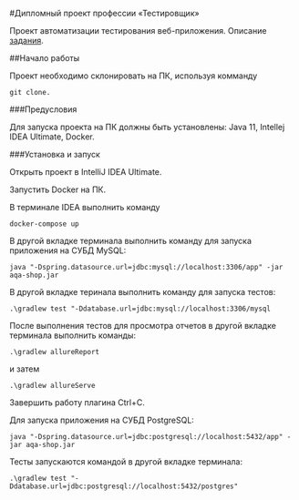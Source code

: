 #Дипломный проект профессии «Тестировщик»

Проект автоматизации тестирования веб-приложения. Описание <a href= https://github.com/netology-code/qa-diploma>задания</a>.

##Начало работы

Проект необходимо склонировать на ПК, используя комманду 
    
    git clone.

###Предусловия

Для запуска проекта на ПК должны быть установлены: Java 11, Intellej IDEA Ultimate, Docker.

###Установка и запуск

Открыть проект в IntelliJ IDEA Ultimate.

Запустить Docker на ПК.

В терминале IDEA выполнить команду 

    docker-compose up

В другой вкладке терминала выполнить команду  для запуска приложения на СУБД MySQL:

    java "-Dspring.datasource.url=jdbc:mysql://localhost:3306/app" -jar aqa-shop.jar

В другой вкладке теринала выполнить команду для запуска тестов:
  
    .\gradlew test "-Ddatabase.url=jdbc:mysql://localhost:3306/mysql

После выполнения тестов для просмотра отчетов в другой вкладке терминала выполнить команды:

    .\gradlew allureReport
и затем

    .\gradlew allureServe 

Завершить работу плагина Ctrl+C.

Для запуска приложения на СУБД PostgreSQL:

    java "-Dspring.datasource.url=jdbc:postgresql://localhost:5432/app" -jar aqa-shop.jar

Тесты запускаются командой в другой вкладке терминала:

    .\gradlew test "-Ddatabase.url=jdbc:postgresql://localhost:5432/postgres"



